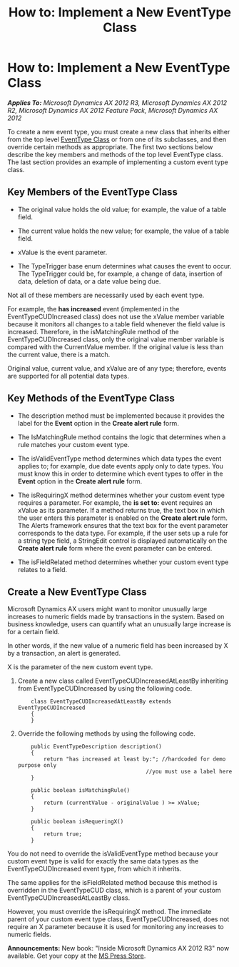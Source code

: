 ﻿---
title: 'How to: Implement a New EventType Class'
TOCTitle: 'How to: Implement a New EventType Class'
ms:assetid: 52b5134a-eafc-494f-963e-38e88e173859
ms:mtpsurl: https://msdn.microsoft.com/en-us/library/Aa639867(v=AX.60)
ms:contentKeyID: 35244321
ms.date: 05/18/2015
mtps_version: v=AX.60
---

# How to: Implement a New EventType Class 


_**Applies To:** Microsoft Dynamics AX 2012 R3, Microsoft Dynamics AX 2012 R2, Microsoft Dynamics AX 2012 Feature Pack, Microsoft Dynamics AX 2012_

To create a new event type, you must create a new class that inherits either from the top level [EventType Class](https://msdn.microsoft.com/en-us/library/gg745137\(v=ax.60\)) or from one of its subclasses, and then override certain methods as appropriate. The first two sections below describe the key members and methods of the top level EventType class. The last section provides an example of implementing a custom event type class.

## Key Members of the EventType Class

  - The original value holds the old value; for example, the value of a table field.

  - The current value holds the new value; for example, the value of a table field.

  - xValue is the event parameter.

  - The TypeTrigger base enum determines what causes the event to occur. The TypeTrigger could be, for example, a change of data, insertion of data, deletion of data, or a date value being due.

Not all of these members are necessarily used by each event type.

For example, the **has increased** event (implemented in the EventTypeCUDIncreased class) does not use the xValue member variable because it monitors all changes to a table field whenever the field value is increased. Therefore, in the isMatchingRule method of the EventTypeCUDIncreased class, only the original value member variable is compared with the CurrentValue member. If the original value is less than the current value, there is a match.

Original value, current value, and xValue are of any type; therefore, events are supported for all potential data types.

## Key Methods of the EventType Class

  - The description method must be implemented because it provides the label for the **Event** option in the **Create alert rule** form.

  - The IsMatchingRule method contains the logic that determines when a rule matches your custom event type.

  - The isValidEventType method determines which data types the event applies to; for example, due date events apply only to date types. You must know this in order to determine which event types to offer in the **Event** option in the **Create alert rule** form.

  - The isRequiringX method determines whether your custom event type requires a parameter. For example, the **is set to:** event requires an xValue as its parameter. If a method returns true, the text box in which the user enters this parameter is enabled on the **Create alert rule** form. The Alerts framework ensures that the text box for the event parameter corresponds to the data type. For example, if the user sets up a rule for a string type field, a StringEdit control is displayed automatically on the **Create alert rule** form where the event parameter can be entered.

  - The isFieldRelated method determines whether your custom event type relates to a field.

## Create a New EventType Class

Microsoft Dynamics AX users might want to monitor unusually large increases to numeric fields made by transactions in the system. Based on business knowledge, users can quantify what an unusually large increase is for a certain field.

In other words, if the new value of a numeric field has been increased by X by a transaction, an alert is generated.

X is the parameter of the new custom event type.

1.  Create a new class called EventTypeCUDIncreasedAtLeastBy inheriting from EventTypeCUDIncreased by using the following code.
    ```X++  
        class EventTypeCUDIncreasedAtLeastBy extends EventTypeCUDIncreased
        {
        }
    ```
2.  Override the following methods by using the following code.
    ```X++  
        public EventTypeDescription description()
        {
            return "has increased at least by:"; //hardcoded for demo purpose only
                                            //you must use a label here
        }
        
        public boolean isMatchingRule()
        {
            return (currentValue - originalValue ) >= xValue;
        }
        
        public boolean isRequeringX()
        {
            return true;
        }
    ```
You do not need to override the isValidEventType method because your custom event type is valid for exactly the same data types as the EventTypeCUDIncreased event type, from which it inherits.

The same applies for the isFieldRelated method because this method is overridden in the EventTypeCUD class, which is a parent of your custom EventTypeCUDIncreasedAtLeastBy class.

However, you must override the isRequiringX method. The immediate parent of your custom event type class, EventTypeCUDIncreased, does not require an X parameter because it is used for monitoring any increases to numeric fields.

  
**Announcements:** New book: "Inside Microsoft Dynamics AX 2012 R3" now available. Get your copy at the [MS Press Store](https://www.microsoftpressstore.com/store/inside-microsoft-dynamics-ax-2012-r3-9780735685109).

